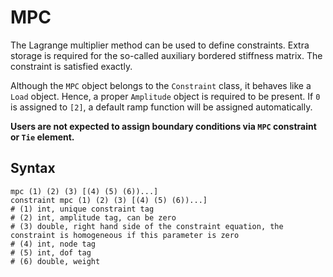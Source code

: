 # MPC

The Lagrange multiplier method can be used to define constraints. Extra storage is required for the so-called auxiliary
bordered stiffness matrix. The constraint is satisfied exactly.

Although the `MPC` object belongs to the `Constraint` class, it behaves like a `Load` object. Hence, a
proper `Amplitude` object is required to be present. If `0` is assigned to `[2]`, a default ramp function will be
assigned automatically.

**Users are not expected to assign boundary conditions via `MPC` constraint or `Tie` element.**

## Syntax

```
mpc (1) (2) (3) [(4) (5) (6))...]
constraint mpc (1) (2) (3) [(4) (5) (6))...]
# (1) int, unique constraint tag
# (2) int, amplitude tag, can be zero
# (3) double, right hand side of the constraint equation, the constraint is homogeneous if this parameter is zero
# (4) int, node tag
# (5) int, dof tag
# (6) double, weight
```